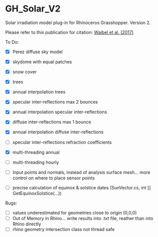 # GH_Solar_V2
Solar irradiation model plug-in for Rhinoceros Grasshopper. Version 2.

Please refer to this publication for citation: [Waibel et al. (2017)](http://www.sciencedirect.com/science/article/pii/S0038092X17309349)

To Do:
- [x] Perez diffuse sky model
- [x] skydome with equal patches
- [x] snow cover
- [x] trees
- [x] annual interpolation trees
- [x] specular inter-reflections max 2 bounces
- [x] annual interpolation specular inter-reflections
- [x] diffuse inter-reflections max 1 bounce
- [x] annual interpolation diffuse inter-reflections
- [ ] specular inter-reflections refraction coefficients
- [x] multi-threading annual
- [ ] multi-threading hourly
- [ ] Input points and normals, instead of analysis surface mesh... more control on where to place sensor points
- [ ] precise calculation of equinox & solstice dates (SunVector.cs, int [] GetEquinoxSolstice(...))


Bugs:
- [ ] values underestimated for geometries close to origin (0,0,0)
- [ ] Out of Memory in Rhino... write results into .txt file, reather than into Rhino directly
- [ ] rhino geometry intersection class not thread safe
